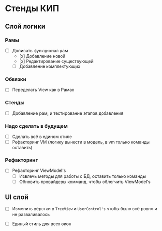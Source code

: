 # Стенды КИП

## Слой логики
### Рамы
- [ ] Дописать функционал рам 
  - [х] Добавление новой
  - [х] Редактирование существующей
  - [ ] Добавление комплектующих  

### Обвязки
- [ ] Переделать View как в Рамах 

### Стенды 
- [ ] Добавление рам, и тестирование этапов добавления

### Надо сделать в будущем
- [ ] Сделать всё в едином стиле
- [ ] Рефакторинг VM (логику вынести в модель, в vm только команды оставить)

### Рефакторинг
- [ ] Рефакторинг ViewModel's
  - [ ] Извлечь методы для работы с БД, оставить только команды
  - [ ] Обновить провайдеры комманд, чтобы облегчить ViewModel's

## UI слой

- [ ] Изменить вёрстки в `TreeView` и `UserControl's` чтобы было всё ровно и не разваливалось
- [ ] Единый стиль для всех окон

